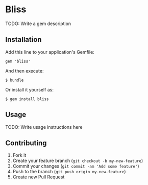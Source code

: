# Bliss

TODO: Write a gem description

## Installation

Add this line to your application's Gemfile:

    gem 'bliss'

And then execute:

    $ bundle

Or install it yourself as:

    $ gem install bliss

## Usage

TODO: Write usage instructions here

## Contributing

1. Fork it
2. Create your feature branch (`git checkout -b my-new-feature`)
3. Commit your changes (`git commit -am 'Add some feature'`)
4. Push to the branch (`git push origin my-new-feature`)
5. Create new Pull Request
